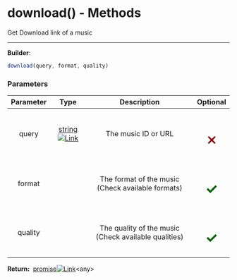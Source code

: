 <!-- This file is generated by a script. Do not edit directly -->
# download() - Methods
Get Download link of a music

---
**Builder**:
````javascript
download(query, format, quality)
````

### Parameters
| Parameter | Type | Description | Optional |
| :---: | :---: | :---: | :---: |
| query | [string![Link](/yt_music_api/assets/img/external_link.svg)](https://developer.mozilla.org/en-US/docs/Web/JavaScript/Reference/Global_Objects/String) | The music ID or URL | <h1 style="color: darkred">𐄂</h1> |
| format |  | The format of the music (Check available formats) | <h1 style="color: darkgreen">✓</h1> |
| quality |  | The quality of the music (Check available qualities) | <h1 style="color: darkgreen">✓</h1> |


<span class="flex_return">**Return:**&nbsp;
[promise![Link](/yt_music_api/assets/img/external_link.svg)](https://developer.mozilla.org/en-US/docs/Web/JavaScript/Reference/Global_Objects/Promise)&lt;any&gt;</span>